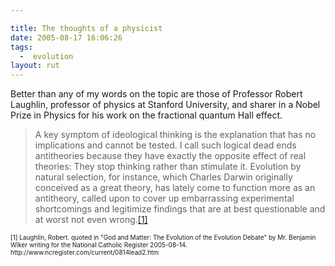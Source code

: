 ```yaml
---

title: The thoughts of a physicist
date: 2005-08-17 16:06:26
tags:
  -  evolution
layout: rut
---
```


<p>Better than any of my words on the topic are those of Professor Robert Laughlin, professor of physics at Stanford University, and sharer in a Nobel Prize in Physics for his work on the fractional quantum Hall effect.</p>  <blockquote>A key symptom of ideological thinking is the explanation that has no implications and cannot be tested. I call such logical dead ends antitheories because they have exactly the opposite effect of real theories: They stop thinking rather than stimulate it. Evolution by natural selection, for instance, which Charles Darwin originally conceived as a great theory, has lately come to function more as an antitheory, called upon to cover up embarrassing experimental shortcomings and legitimize findings that are at best questionable and at worst not even wrong.<a href="http://www.ncregister.com/current/0814lead2.htm">[1]</a></blockquote>  <font size="-2"> [1] Laughlin, Robert.  quoted in "God and Matter: The Evolution of the Evolution Debate" by Mr. Benjamin Wiker writing for the National Catholic Register 2005-08-14. http://www.ncregister.com/current/0814lead2.htm </font>

